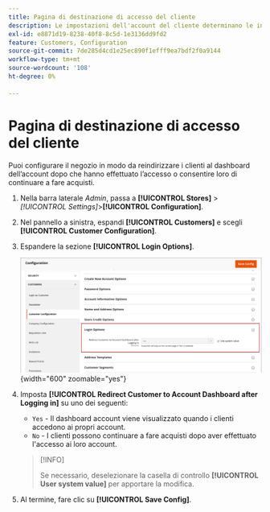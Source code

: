 ```yaml
---
title: Pagina di destinazione di accesso del cliente
description: Le impostazioni dell'account del cliente determinano le informazioni raccolte durante la registrazione del cliente e l'esperienza che i clienti hanno durante il processo.
exl-id: e8871d19-8238-40f8-8c5d-1e3136dd9fd2
feature: Customers, Configuration
source-git-commit: 7de285d4cd1e25ec890f1efff9ea7bdf2f0a9144
workflow-type: tm+mt
source-wordcount: '108'
ht-degree: 0%

---
```


# Pagina di destinazione di accesso del cliente

Puoi configurare il negozio in modo da reindirizzare i clienti al dashboard dell’account dopo che hanno effettuato l’accesso o consentire loro di continuare a fare acquisti.

1. Nella barra laterale _Admin_, passa a **[!UICONTROL Stores]** > _[!UICONTROL Settings]_>**[!UICONTROL Configuration]**.

1. Nel pannello a sinistra, espandi **[!UICONTROL Customers]** e scegli **[!UICONTROL Customer Configuration]**.

1. Espandere la sezione **[!UICONTROL Login Options]**.

   ![Opzioni di accesso](assets/customer-configuration-login-options.png){width="600" zoomable="yes"}

1. Imposta **[!UICONTROL Redirect Customer to Account Dashboard after Logging in]** su uno dei seguenti:

   - `Yes` - Il dashboard account viene visualizzato quando i clienti accedono ai propri account.
   - `No` - I clienti possono continuare a fare acquisti dopo aver effettuato l&#39;accesso ai loro account.

   >[!INFO]
   >
   >Se necessario, deselezionare la casella di controllo **[!UICONTROL User system value]** per apportare la modifica.

1. Al termine, fare clic su **[!UICONTROL Save Config]**.
